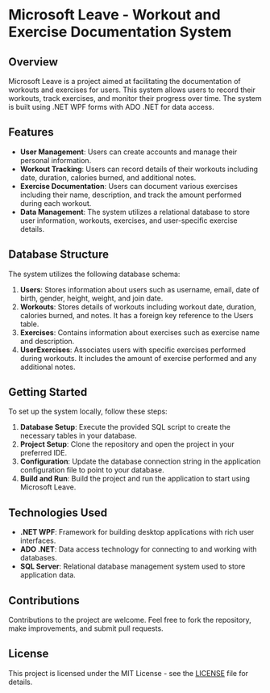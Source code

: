# Microsoft Leave - Workout and Exercise Documentation System

## Overview
Microsoft Leave is a project aimed at facilitating the documentation of workouts and exercises for users. This system allows users to record their workouts, track exercises, and monitor their progress over time. The system is built using .NET WPF forms with ADO .NET for data access.

## Features
- **User Management**: Users can create accounts and manage their personal information.
- **Workout Tracking**: Users can record details of their workouts including date, duration, calories burned, and additional notes.
- **Exercise Documentation**: Users can document various exercises including their name, description, and track the amount performed during each workout.
- **Data Management**: The system utilizes a relational database to store user information, workouts, exercises, and user-specific exercise details.

## Database Structure
The system utilizes the following database schema:

1. **Users**: Stores information about users such as username, email, date of birth, gender, height, weight, and join date.
2. **Workouts**: Stores details of workouts including workout date, duration, calories burned, and notes. It has a foreign key reference to the Users table.
3. **Exercises**: Contains information about exercises such as exercise name and description.
4. **UserExercises**: Associates users with specific exercises performed during workouts. It includes the amount of exercise performed and any additional notes.

## Getting Started
To set up the system locally, follow these steps:

1. **Database Setup**: Execute the provided SQL script to create the necessary tables in your database.
2. **Project Setup**: Clone the repository and open the project in your preferred IDE.
3. **Configuration**: Update the database connection string in the application configuration file to point to your database.
4. **Build and Run**: Build the project and run the application to start using Microsoft Leave.

## Technologies Used
- **.NET WPF**: Framework for building desktop applications with rich user interfaces.
- **ADO .NET**: Data access technology for connecting to and working with databases.
- **SQL Server**: Relational database management system used to store application data.

## Contributions
Contributions to the project are welcome. Feel free to fork the repository, make improvements, and submit pull requests.

## License
This project is licensed under the MIT License - see the [LICENSE](LICENSE) file for details.
